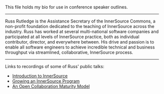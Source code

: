 This file holds my bio for use in conference speaker outlines.

- - -

Russ Rutledge is the Assistance Secretary of the InnerSource Commons,
a non-profit foundation dedicated to the teaching of InnerSource across the industry.
Russ has worked at several multi-national software companies and participated at all levels of InnerSource practice,
both as individual contributor, director, and everywhere between.
His drive and passion is to enable all software engineers to achieve incredible technical and business throughput via streamlined, collaborative, InnerSource process.

- - -

Links to recordings of some of Russ' public talks:

* [Introduction to InnerSource](https://learning.oreilly.com/videos/introduction-to-innersource/9781492041504)
* [Growing an InnerSource Program](https://learning.oreilly.com/videos/oscon-2018-/9781492026075/9781492026075-video321576)
* [An Open Collaboration Maturity Model](https://learning.oreilly.com/videos/oscon-2019/9781492050643/9781492050643-video325987)
